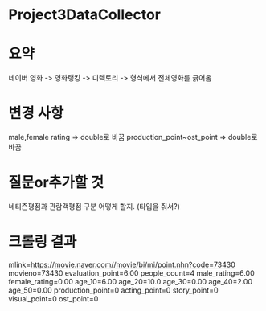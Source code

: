 # Project3DataCollector

# 요약
네이버 영화 -> 영화랭킹 -> 디렉토리 -> 형식에서 전체영화를 긁어옴

# 변경 사항
male,female rating => double로 바꿈
production_point~ost_point => double로 바꿈

# 질문or추가할 것
네티즌평점과 관람객평점 구분 어떻게 할지. (타입을 줘서?)

# 크롤링 결과 
mlink=https://movie.naver.com//movie/bi/mi/point.nhn?code=73430
movieno=73430
evaluation_point=6.00
people_count=4
male_rating=6.00
female_rating=0.00
age_10=6.00
age_20=10.0
age_30=0.00
age_40=2.00
age_50=0.00
production_point=0
acting_point=0
story_point=0
visual_point=0
ost_point=0
